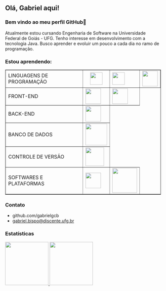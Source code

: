 ## Olá, Gabriel aqui! 
### Bem vindo ao meu perfil GitHub👋

Atualmente estou cursando Engenharia de Software na Universidade Federal de Goiás - UFG. Tenho interesse em desenvolvimento com a tecnologia Java. Busco aprender e evoluir um pouco a cada dia no ramo de programação.
      
### Estou aprendendo:


<table border="1">
    <tr>
        <td>LINGUAGENS DE PROGRAMAÇÃO</td>
        <td><center><img src="https://cdn.jsdelivr.net/gh/devicons/devicon/icons/javascript/javascript-plain.svg" width="40" height="40"</center></td>
        <td><img src="https://cdn.jsdelivr.net/gh/devicons/devicon/icons/typescript/typescript-plain.svg" width="40" height="40"></td>
        <td><img src="https://cdn.jsdelivr.net/gh/devicons/devicon/icons/java/java-original-wordmark.svg" width="50" height="50"></td>
    </tr>
    <tr>
        <td>FRONT-END</td>
        <td><img src="https://cdn.jsdelivr.net/gh/devicons/devicon/icons/html5/html5-plain-wordmark.svg" width="50" height="50"></td>
        <td><img src="https://cdn.jsdelivr.net/gh/devicons/devicon/icons/css3/css3-plain-wordmark.svg" width="50" height="50"></td>
    </tr>
    <tr>
        <td>BACK-END</td>
        <td><img src="https://cdn.jsdelivr.net/gh/devicons/devicon/icons/spring/spring-original-wordmark.svg" width="50" height="50"></td>  
    </tr>
    <tr>
        <td>BANCO DE DADOS</td>
        <td><img src="https://cdn.jsdelivr.net/gh/devicons/devicon/icons/mysql/mysql-original-wordmark.svg" width="70" height="70"></td> 
    </tr>
      <tr>
        <td>CONTROLE DE VERSÃO</td>
        <td><img src="https://cdn.jsdelivr.net/gh/devicons/devicon/icons/git/git-plain-wordmark.svg" width="60" height="60"></td>  
      </tr>
      <tr>
        <td>SOFTWARES E PLATAFORMAS</td>
        <td><img src="https://cdn.jsdelivr.net/gh/devicons/devicon/icons/vscode/vscode-original-wordmark.svg" width="50" height="50"></td>    
        <td><img src="https://cdn.jsdelivr.net/gh/devicons/devicon/icons/intellij/intellij-original-wordmark.svg" width="80" height="80"></td>  
      </tr>
</table>

          
                   

### Contato
- github.com/gabrielgcb
- gabriel.bispo@discente.ufg.br


### Estatísticas
<div>
<a href="https://github.com/gabrielgcb">
<img height="140em" src="https://github-readme-stats.vercel.app/api/top-langs/?username=gabrielgcb&layout=compact&langs_count=7&theme=dracula"/>
<img height="140em" src="https://github-readme-stats.vercel.app/api?username=gabrielgcb&show_icons=true&theme=dracula&include_all_commits=true&count_private=true"/>
</div>
